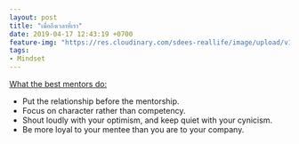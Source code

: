 ```yaml
---
layout: post
title: "เมื่อถึงเวลาที่เรา"
date: 2019-04-17 12:43:19 +0700
feature-img: "https://res.cloudinary.com/sdees-reallife/image/upload/v1555658919/sample_feature_img.png"
tags:
- Mindset
---
```

[What the best mentors do:](https://getpocket.com/explore/item/what-the-best-mentors-do)
- Put the relationship before the mentorship.
- Focus on character rather than competency.
- Shout loudly with your optimism, and keep quiet with your cynicism.
- Be more loyal to your mentee than you are to your company.
